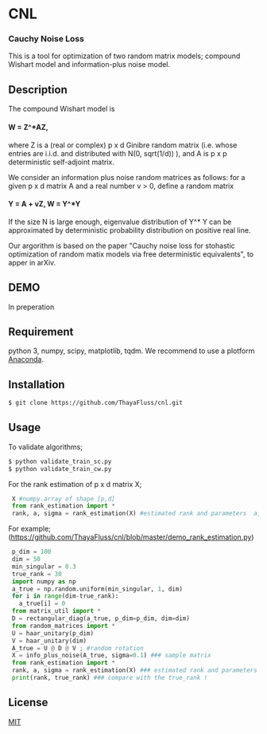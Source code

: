 # CNL

### Cauchy Noise Loss
This is a tool for optimization of two random matrix models; compound Wishart model and information-plus noise model.

## Description
The compound Wishart model is 
####    W = Z^*AZ,
where Z is a (real or complex) p x d Ginibre random matrix (i.e. whose entries are i.i.d. and distributed with N(0, sqrt(1/d)) ), and A is p x p deterministic self-adjoint matrix.


We consider an information plus noise random matrices as follows:
for a given p x d matrix A and a real number v > 0, define a random matrix
####    Y = A + vZ, W = Y^*Y

If the size N is large enough, eigenvalue distribution of Y^* Y can be approximated by  deterministic probability distribution on positive real line.

Our argorithm is based on the paper "Cauchy noise loss for stohastic optimization of random matix models via free deterministic equivalents", to apper in arXiv.

## DEMO
In preperation

## Requirement
python  3, numpy, scipy, matplotlib, tqdm.  We recommend to use a plotform [Anaconda](https://www.continuum.io/downloads).

## Installation

```bash
$ git clone https://github.com/ThayaFluss/cnl.git
```

## Usage

To validate algorithms;
```bash
$ python validate_train_sc.py
$ python validate_train_cw.py
```

For the rank estimation of p x d matrix X;
```python
 X #numpy.array of shape [p,d]
 from rank_estimation import *
 rank, a, sigma = rank_estimation(X) #estimated rank and parameters  a, sigma.
```
For example; (https://github.com/ThayaFluss/cnl/blob/master/demo_rank_estimation.py)
```python
 p_dim = 100
 dim = 50
 min_singular = 0.3
 true_rank = 30
 import numpy as np
 a_true = np.random.uniform(min_singular, 1, dim)
 for i in range(dim-true_rank):
   a_true[i] = 0  
 from matrix_util import *
 D = rectangular_diag(a_true, p_dim=p_dim, dim=dim)
 from random_matrices import *
 U = haar_unitary(p_dim)
 V = haar_unitary(dim)
 A_true = U @ D @ V ; #random rotation
 X = info_plus_noise(A_true, sigma=0.1) ### sample matrix
 from rank_estimation import *
 rank, a, sigma = rank_estimation(X) ### estimated rank and parameters 
 print(rank, true_rank) ### compare with the true_rank !
 ```


## License

  [MIT](https://github.com/ThayaFluss/cnl/blob/master/LICENSE)

